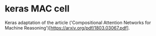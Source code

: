# keras MAC cell

Keras adaptation of the article ('Compositional Attention Networks for Machine Reasoning')[https://arxiv.org/pdf/1803.03067.pdf].
